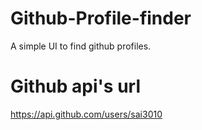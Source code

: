 # Github-Profile-finder
A simple UI to find github profiles. 
# Github api's url 
https://api.github.com/users/sai3010
